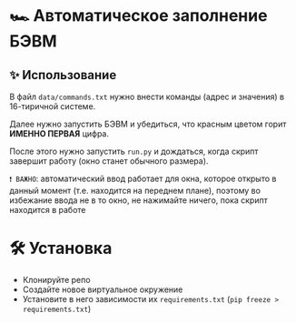 # 🏎️ Автоматическое заполнение БЭВМ

## ✨ Использование
В файл `data/commands.txt` нужно внести команды (адрес и значения) в 16-тиричной системе.

Далее нужно запустить БЭВМ и убедиться, что красным цветом горит **ИМЕННО ПЕРВАЯ** цифра.

После этого нужно запустить `run.py` и дождаться, когда скрипт завершит работу (окно станет обычного размера).

`❗ ВАЖНО`: автоматический ввод работает для окна, которое открыто в данный момент (т.е. находится на переднем плане), 
поэтому во избежание ввода не в то окно, не нажимайте ничего, пока скрипт находится в работе 

# 🛠️ Установка
* Клонируйте репо
* Создайте новое виртуальное окружение
* Установите в него зависимости их `requirements.txt` (`pip freeze > requirements.txt`)
